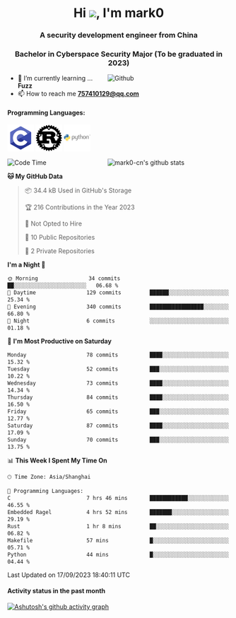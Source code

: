 <h1 align="center">Hi <img src="https://raw.githubusercontent.com/iampavangandhi/iampavangandhi/master/gifs/Hi.gif" width="30px">, I'm mark0</h1>

<h3 align="center">A security development engineer from China</h3>
<h3 align="center">Bachelor in Cyberspace Security Major (To be graduated in 2023)</h3>

<img width="55%" align="right" alt="Github" src="https://raw.githubusercontent.com/onimur/.github/master/.resources/git-header.svg" />

<!-- - 🔭 I’m currently working on **vKarma Webapp** -->
<!-- - 💬 Ask me about ... **Web Develpoment** -->
<!-- - 😄 Employement ... **Open for intern opportunities** -->
<!-- - ⚡ Fun fact ... **Anime**❤ -->
- 🌱 I’m currently learning ... **Fuzz**
- 📫 How to reach me **757410129@qq.com**
<!-- - 📨 Or reach me **757410129@qq.com** -->

<h4>Programming Languages: </h4>
<p align="left">
 <img style="margin: auto;" src="https://raw.githubusercontent.com/sachinverma53121/sachinverma53121/master/icons/c.png" alt=c width="60" height="60"/>
 <img style="margin: auto;" src="https://raw.githubusercontent.com/mark0-cn/blog_img/master/img/202309031232124.png" alt=cplusplus width="60" height="60"/>
 <img style="margin: auto;" src="https://raw.githubusercontent.com/sachinverma53121/sachinverma53121/master/icons/python.png" alt=python width="60" height="60"/>
</p>


<img width="55%" align="right" alt="mark0-cn's github stats" src="https://github-readme-stats.vercel.app/api?username=mark0-cn&show_icons=true&hide_border=true" />

<!--START_SECTION:waka-->
![Code Time](http://img.shields.io/badge/Code%20Time-1%2C263%20hrs%204%20mins-blue)

**🐱 My GitHub Data** 

> 📦 34.4 kB Used in GitHub's Storage 
 > 
> 🏆 216 Contributions in the Year 2023
 > 
> 🚫 Not Opted to Hire
 > 
> 📜 10 Public Repositories 
 > 
> 🔑 2 Private Repositories 
 > 
**I'm a Night 🦉** 

```text
🌞 Morning                34 commits          ██░░░░░░░░░░░░░░░░░░░░░░░   06.68 % 
🌆 Daytime                129 commits         ██████░░░░░░░░░░░░░░░░░░░   25.34 % 
🌃 Evening                340 commits         █████████████████░░░░░░░░   66.80 % 
🌙 Night                  6 commits           ░░░░░░░░░░░░░░░░░░░░░░░░░   01.18 % 
```
📅 **I'm Most Productive on Saturday** 

```text
Monday                   78 commits          ████░░░░░░░░░░░░░░░░░░░░░   15.32 % 
Tuesday                  52 commits          ███░░░░░░░░░░░░░░░░░░░░░░   10.22 % 
Wednesday                73 commits          ████░░░░░░░░░░░░░░░░░░░░░   14.34 % 
Thursday                 84 commits          ████░░░░░░░░░░░░░░░░░░░░░   16.50 % 
Friday                   65 commits          ███░░░░░░░░░░░░░░░░░░░░░░   12.77 % 
Saturday                 87 commits          ████░░░░░░░░░░░░░░░░░░░░░   17.09 % 
Sunday                   70 commits          ███░░░░░░░░░░░░░░░░░░░░░░   13.75 % 
```


📊 **This Week I Spent My Time On** 

```text
🕑︎ Time Zone: Asia/Shanghai

💬 Programming Languages: 
C                        7 hrs 46 mins       ████████████░░░░░░░░░░░░░   46.55 % 
Embedded Ragel           4 hrs 52 mins       ███████░░░░░░░░░░░░░░░░░░   29.19 % 
Rust                     1 hr 8 mins         ██░░░░░░░░░░░░░░░░░░░░░░░   06.82 % 
Makefile                 57 mins             █░░░░░░░░░░░░░░░░░░░░░░░░   05.71 % 
Python                   44 mins             █░░░░░░░░░░░░░░░░░░░░░░░░   04.44 % 
```


 Last Updated on 17/09/2023 18:40:11 UTC
<!--END_SECTION:waka-->

<h4>Activity status in the past month</h4>

[![Ashutosh's github activity graph](https://github-readme-activity-graph.vercel.app/graph?username=mark0-cn&theme=dracula)](https://github.com/ashutosh00710/github-readme-activity-graph)

<!--
**mark0-cn/mark0-cn** is a ✨ _special_ ✨ repository because its `README.md` (this file) appears on your GitHub profile.

Here are some ideas to get you started:

- 🔭 I’m currently working on ...
- 🌱 I’m currently learning ...
- 👯 I’m looking to collaborate on ...
- 🤔 I’m looking for help with ...
- 💬 Ask me about ...
- 📫 How to reach me: ...
- 😄 Pronouns: ...
- ⚡ Fun fact: ...
-->
